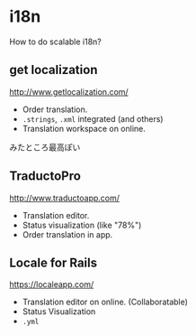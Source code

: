 i18n
===

How to do scalable i18n?

get localization
---

http://www.getlocalization.com/

- Order translation.
- `.strings`, `.xml` integrated (and others)
- Translation workspace on online.

みたところ最高ぽい

TraductoPro
---

http://www.traductoapp.com/

- Translation editor.
- Status visualization (like "78%")
- Order translation in app.

Locale for Rails
---

https://localeapp.com/

- Translation editor on online. (Collaboratable)
- Status Visualization
- `.yml`
